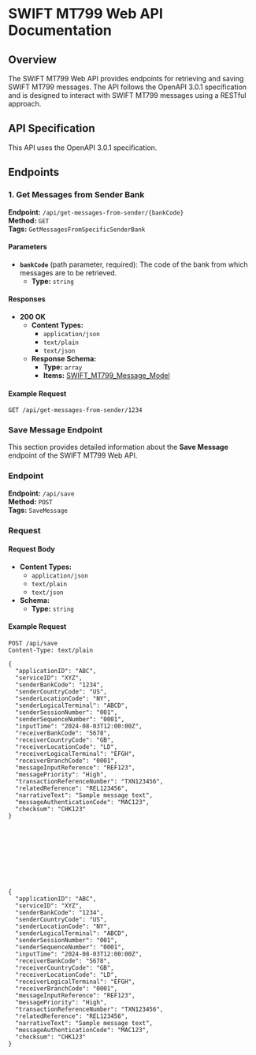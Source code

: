 # SWIFT MT799 Web API Documentation

## Overview

The SWIFT MT799 Web API provides endpoints for retrieving and saving SWIFT MT799 messages. The API follows the OpenAPI 3.0.1 specification and is designed to interact with SWIFT MT799 messages using a RESTful approach.

## API Specification

This API uses the OpenAPI 3.0.1 specification.

## Endpoints

### 1. **Get Messages from Sender Bank**

**Endpoint:** `/api/get-messages-from-sender/{bankCode}`  
**Method:** `GET`  
**Tags:** `GetMessagesFromSpecificSenderBank`

#### Parameters

- **`bankCode`** (path parameter, required): The code of the bank from which messages are to be retrieved.
  - **Type:** `string`

#### Responses

- **200 OK**
  - **Content Types:**
    - `application/json`
    - `text/plain`
    - `text/json`
  - **Response Schema:**
    - **Type:** `array`
    - **Items:** [SWIFT_MT799_Message_Model](#swift_mt799_message_model)

#### Example Request

```http
GET /api/get-messages-from-sender/1234
```







### **Save Message Endpoint**

This section provides detailed information about the **Save Message** endpoint of the SWIFT MT799 Web API.

### Endpoint

**Endpoint:** `/api/save`  
**Method:** `POST`  
**Tags:** `SaveMessage`

### Request

#### Request Body

- **Content Types:**
  - `application/json`
  - `text/plain`
  - `text/json`
- **Schema:**
  - **Type:** `string`

#### Example Request

```http
POST /api/save
Content-Type: text/plain

{
  "applicationID": "ABC",
  "serviceID": "XYZ",
  "senderBankCode": "1234",
  "senderCountryCode": "US",
  "senderLocationCode": "NY",
  "senderLogicalTerminal": "ABCD",
  "senderSessionNumber": "001",
  "senderSequenceNumber": "0001",
  "inputTime": "2024-08-03T12:00:00Z",
  "receiverBankCode": "5678",
  "receiverCountryCode": "GB",
  "receiverLocationCode": "LD",
  "receiverLogicalTerminal": "EFGH",
  "receiverBranchCode": "0001",
  "messageInputReference": "REF123",
  "messagePriority": "High",
  "transactionReferenceNumber": "TXN123456",
  "relatedReference": "REL123456",
  "narrativeText": "Sample message text",
  "messageAuthenticationCode": "MAC123",
  "checksum": "CHK123"
}










{
  "applicationID": "ABC",
  "serviceID": "XYZ",
  "senderBankCode": "1234",
  "senderCountryCode": "US",
  "senderLocationCode": "NY",
  "senderLogicalTerminal": "ABCD",
  "senderSessionNumber": "001",
  "senderSequenceNumber": "0001",
  "inputTime": "2024-08-03T12:00:00Z",
  "receiverBankCode": "5678",
  "receiverCountryCode": "GB",
  "receiverLocationCode": "LD",
  "receiverLogicalTerminal": "EFGH",
  "receiverBranchCode": "0001",
  "messageInputReference": "REF123",
  "messagePriority": "High",
  "transactionReferenceNumber": "TXN123456",
  "relatedReference": "REL123456",
  "narrativeText": "Sample message text",
  "messageAuthenticationCode": "MAC123",
  "checksum": "CHK123"
}
